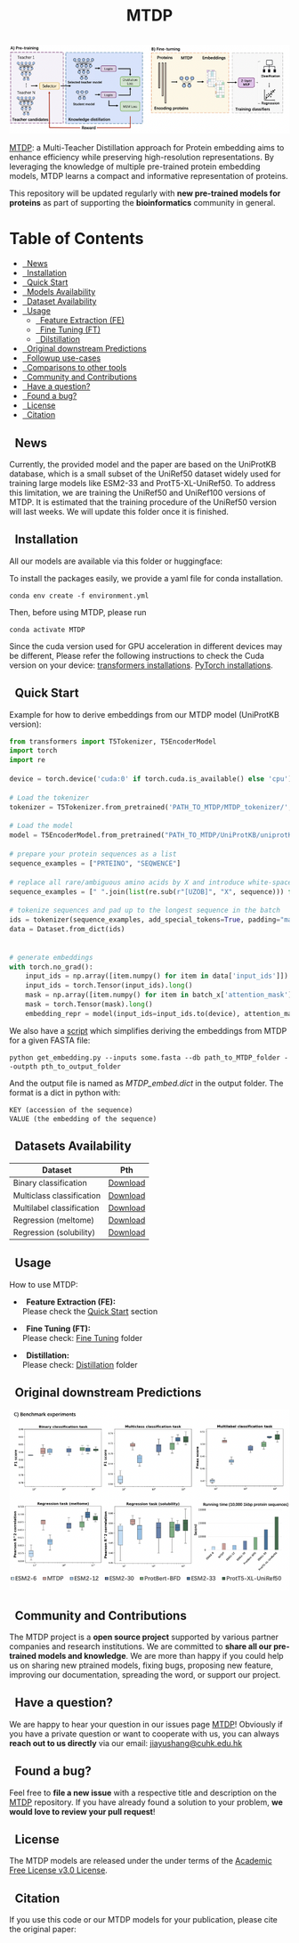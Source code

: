 
<h1 align="center">MTDP</h1>
<br/>
<img src='figure1.png'>
<br/>

[MTDP](https://github.com/KennthShang/MTDP): a Multi-Teacher Distillation approach for Protein embedding aims to enhance efficiency while preserving high-resolution representations. By leveraging the knowledge of multiple pre-trained protein embedding models, MTDP learns a compact and informative representation of proteins.



This repository will be updated regularly with **new pre-trained models for proteins** as part of supporting the **bioinformatics** community in general.

Table of Contents
=================
* [ &nbsp; News](#news)
* [ &nbsp; Installation](#install)
* [ &nbsp; Quick Start](#quick)
* [ &nbsp; Models Availability](#models)
* [ &nbsp; Dataset Availability](#datasets)
* [ &nbsp; Usage ](#usage)
  * [ &nbsp; Feature Extraction (FE)](#feature-extraction)
  * [ &nbsp; Fine Tuning (FT)](#fine-tuning)
  * [ &nbsp; Dilstillation](#prediction)
* [ &nbsp; Original downstream Predictions  ](#results)
* [ &nbsp; Followup use-cases  ](#inaction)
* [ &nbsp; Comparisons to other tools ](#comparison)
* [ &nbsp; Community and Contributions ](#community)
* [ &nbsp; Have a question? ](#question)
* [ &nbsp; Found a bug? ](#bug)
* [ &nbsp; License ](#license)
* [ &nbsp; Citation ](#citation)


<a name="news"></a>
## &nbsp; News
Currently, the provided model and the paper are based on the UniProtKB database, which is a small subset of the UniRef50 dataset widely used for training large models like ESM2-33 and ProtT5-XL-UniRef50. To address this limitation, we are training the UniRef50 and UniRef100 versions of MTDP. It is estimated that the training procedure of the UniRef50 version will last weeks. We will update this folder once it is finished.

<a name="install"></a>
## &nbsp; Installation
All our models are available via this folder or huggingface:

To install the packages easily, we provide a yaml file for conda installation.
```console
conda env create -f environment.yml
```

Then, before using MTDP, please run
```console
conda activate MTDP
```

Since the cuda version used for GPU acceleration in different devices may be different, Please refer the following instructions to check the Cuda version on your device:
[transformers installations](https://huggingface.co/docs/transformers/installation).
[PyTorch installations](https://pytorch.org/get-started/locally/).


<a name="quick"></a>
## &nbsp; Quick Start
Example for how to derive embeddings from our MTDP model (UniProtKB version):
```python
from transformers import T5Tokenizer, T5EncoderModel
import torch
import re

device = torch.device('cuda:0' if torch.cuda.is_available() else 'cpu')

# Load the tokenizer
tokenizer = T5Tokenizer.from_pretrained('PATH_TO_MTDP/MTDP_tokenizer/', do_lower_case=False)

# Load the model
model = T5EncoderModel.from_pretrained("PATH_TO_MTDP/UniProtKB/uniprotKB.bin").to(device)

# prepare your protein sequences as a list
sequence_examples = ["PRTEINO", "SEQWENCE"]

# replace all rare/ambiguous amino acids by X and introduce white-space between all amino acids
sequence_examples = [" ".join(list(re.sub(r"[UZOB]", "X", sequence))) for sequence in sequence_examples]

# tokenize sequences and pad up to the longest sequence in the batch
ids = tokenizer(sequence_examples, add_special_tokens=True, padding="max_length", truncation=True, max_length=1001)
data = Dataset.from_dict(ids)


# generate embeddings
with torch.no_grad():
    input_ids = np.array([item.numpy() for item in data['input_ids']]).T
    input_ids = torch.Tensor(input_ids).long()
    mask = np.array([item.numpy() for item in batch_x['attention_mask']]).T
    mask = torch.Tensor(mask).long()
    embedding_repr = model(input_ids=input_ids.to(device), attention_mask=mask.to(device))
```


We also have a [script](https://github.com/KennthShang/MTDP/get_embedding.py) which simplifies deriving the embeddings from MTDP for a given FASTA file:
```
python get_embedding.py --inputs some.fasta --db path_to_MTDP_folder --outpth pth_to_output_folder
```
And the output file is named as *MTDP_embed.dict* in the output folder. The format is a dict in python with: 
```
KEY (accession of the sequence)
VALUE (the embedding of the sequence)
```


<a name="datasets"></a>
## &nbsp; Datasets Availability
|          Dataset              |                                    Pth                                    |  
| ----------------------------- | :---------------------------------------------------------------------------: |
|	Binary classification |      [Download](https://github.com/KennthShang/MTDP/tree/main/Datasets/deeploc)    |
|	Multiclass classification | [Download](https://github.com/KennthShang/MTDP/tree/main/Datasets/deeploc)  |
|	Multilabel classification	| [Download](https://github.com/KennthShang/MTDP/tree/main/Datasets/goterm) |
|	Regression (meltome)			| [Download](https://github.com/KennthShang/MTDP/tree/main/Datasets/meltome) |
|	Regression (solubility)				| [Download](https://github.com/KennthShang/MTDP/tree/main/Datasets/solubility) |

<a name="usage"></a>
## &nbsp; Usage  

How to use MTDP:

<a name="feature-extraction"></a>
 * <b>&nbsp; Feature Extraction (FE):</b><br/>
 Please check the [Quick Start](#quick) section


<a name="fine-tuning"></a>
 * <b>&nbsp; Fine Tuning (FT):</b><br/>
 Please check:
 [Fine Tuning](https://github.com/KennthShang/MTDP/tree/main/Finetuning) folder

<a name="Distillation"></a>
 * <b>&nbsp; Distillation:</b><br/>
 Please check:
 [Distillation](https://github.com/KennthShang/MTDP/tree/main/Distillation) folder

<a name="results"></a>
## &nbsp; Original downstream Predictions 
<img src='figure2.png'>


<a name="community"></a>
## &nbsp; Community and Contributions

The MTDP project is a **open source project** supported by various partner companies and research institutions. We are committed to **share all our pre-trained models and knowledge**. We are more than happy if you could help us on sharing new ptrained models, fixing bugs, proposing new feature, improving our documentation, spreading the word, or support our project.


<a name="question"></a>
## &nbsp; Have a question?

We are happy to hear your question in our issues page [MTDP](https://github.com/KennthShang/MTDP/issues)! Obviously if you have a private question or want to cooperate with us, you can always **reach out to us directly** via our email: jiayushang@cuhk.edu.hk 

<a name="bug"></a>
## &nbsp; Found a bug?

Feel free to **file a new issue** with a respective title and description on the [MTDP](https://github.com/KennthShang/MTDP/issues) repository. If you have already found a solution to your problem, **we would love to review your pull request**!


<a name="license"></a>
## &nbsp; License
The MTDP models are released under the under terms of the [Academic Free License v3.0 License](https://choosealicense.com/licenses/afl-3.0/).

<a name="citation"></a>
## &nbsp; Citation
If you use this code or our MTDP models for your publication, please cite the original paper:
```

```
